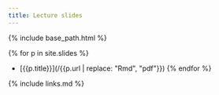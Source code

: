 ```yaml
---
title: Lecture slides
---
```


{% include base_path.html %}

{% for p in site.slides %}
- [{{p.title}}](/{{p.url | replace: "Rmd", "pdf"}})
{% endfor %}


{% include links.md %}
